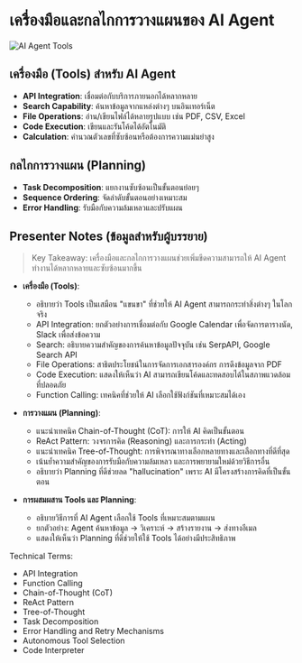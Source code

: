 # เครื่องมือและกลไกการวางแผนของ AI Agent

![AI Agent Tools](https://www.google.com/search?q=AI+tools+integration+API+connection&tbm=isch)

## เครื่องมือ (Tools) สำหรับ AI Agent
- **API Integration**: เชื่อมต่อกับบริการภายนอกได้หลากหลาย
- **Search Capability**: ค้นหาข้อมูลจากแหล่งต่างๆ บนอินเทอร์เน็ต
- **File Operations**: อ่าน/เขียนไฟล์ได้หลายรูปแบบ เช่น PDF, CSV, Excel
- **Code Execution**: เขียนและรันโค้ดได้อัตโนมัติ
- **Calculation**: คำนวณตัวเลขที่ซับซ้อนหรือต้องการความแม่นยำสูง

## กลไกการวางแผน (Planning)
- **Task Decomposition**: แยกงานซับซ้อนเป็นขั้นตอนย่อยๆ
- **Sequence Ordering**: จัดลำดับขั้นตอนอย่างเหมาะสม
- **Error Handling**: รับมือกับความล้มเหลวและปรับแผน

## Presenter Notes (ข้อมูลสำหรับผู้บรรยาย)

> Key Takeaway: เครื่องมือและกลไกการวางแผนช่วยเพิ่มขีดความสามารถให้ AI Agent ทำงานได้หลากหลายและซับซ้อนมากขึ้น

- **เครื่องมือ (Tools)**:
  - อธิบายว่า Tools เป็นเสมือน "แขนขา" ที่ช่วยให้ AI Agent สามารถกระทำสิ่งต่างๆ ในโลกจริง
  - API Integration: ยกตัวอย่างการเชื่อมต่อกับ Google Calendar เพื่อจัดการตารางนัด, Slack เพื่อส่งข้อความ
  - Search: อธิบายความสำคัญของการค้นหาข้อมูลปัจจุบัน เช่น SerpAPI, Google Search API
  - File Operations: สาธิตประโยชน์ในการจัดการเอกสารองค์กร การดึงข้อมูลจาก PDF
  - Code Execution: แสดงให้เห็นว่า AI สามารถเขียนโค้ดและทดสอบได้ในสภาพแวดล้อมที่ปลอดภัย
  - Function Calling: เทคนิคที่ช่วยให้ AI เลือกใช้ฟังก์ชันที่เหมาะสมได้เอง

- **การวางแผน (Planning)**:
  - แนะนำเทคนิค Chain-of-Thought (CoT): การให้ AI คิดเป็นขั้นตอน
  - ReAct Pattern: วงจรการคิด (Reasoning) และการกระทำ (Acting)
  - แนะนำเทคนิค Tree-of-Thought: การพิจารณาทางเลือกหลายทางและเลือกทางที่ดีที่สุด
  - เน้นย้ำความสำคัญของการรับมือกับความล้มเหลว และการพยายามใหม่ด้วยวิธีการอื่น
  - อธิบายว่า Planning ที่ดีช่วยลด "hallucination" เพราะ AI มีโครงสร้างการคิดที่เป็นขั้นตอน

- **การผสมผสาน Tools และ Planning**:
  - อธิบายวิธีการที่ AI Agent เลือกใช้ Tools ที่เหมาะสมตามแผน
  - ยกตัวอย่าง: Agent ค้นหาข้อมูล → วิเคราะห์ → สร้างรายงาน → ส่งทางอีเมล
  - แสดงให้เห็นว่า Planning ที่ดีช่วยให้ใช้ Tools ได้อย่างมีประสิทธิภาพ

Technical Terms:
- API Integration
- Function Calling
- Chain-of-Thought (CoT)
- ReAct Pattern
- Tree-of-Thought
- Task Decomposition
- Error Handling and Retry Mechanisms
- Autonomous Tool Selection
- Code Interpreter

